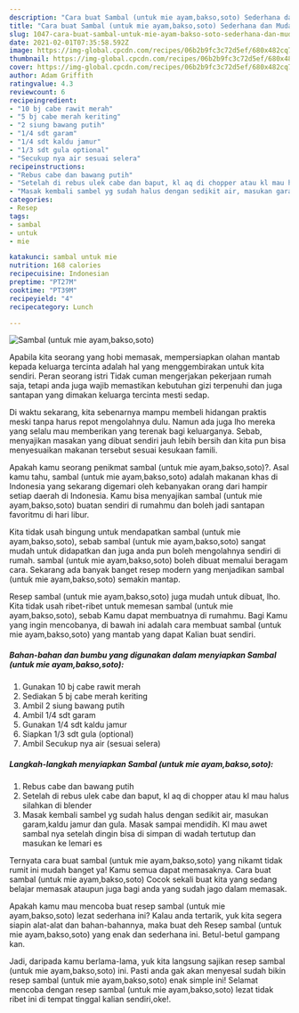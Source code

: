 ```yaml
---
description: "Cara buat Sambal (untuk mie ayam,bakso,soto) Sederhana dan Mudah Dibuat"
title: "Cara buat Sambal (untuk mie ayam,bakso,soto) Sederhana dan Mudah Dibuat"
slug: 1047-cara-buat-sambal-untuk-mie-ayam-bakso-soto-sederhana-dan-mudah-dibuat
date: 2021-02-01T07:35:58.592Z
image: https://img-global.cpcdn.com/recipes/06b2b9fc3c72d5ef/680x482cq70/sambal-untuk-mie-ayambaksosoto-foto-resep-utama.jpg
thumbnail: https://img-global.cpcdn.com/recipes/06b2b9fc3c72d5ef/680x482cq70/sambal-untuk-mie-ayambaksosoto-foto-resep-utama.jpg
cover: https://img-global.cpcdn.com/recipes/06b2b9fc3c72d5ef/680x482cq70/sambal-untuk-mie-ayambaksosoto-foto-resep-utama.jpg
author: Adam Griffith
ratingvalue: 4.3
reviewcount: 6
recipeingredient:
- "10 bj cabe rawit merah"
- "5 bj cabe merah keriting"
- "2 siung bawang putih"
- "1/4 sdt garam"
- "1/4 sdt kaldu jamur"
- "1/3 sdt gula optional"
- "Secukup nya air sesuai selera"
recipeinstructions:
- "Rebus cabe dan bawang putih"
- "Setelah di rebus ulek cabe dan baput, kl aq di chopper atau kl mau halus silahkan di blender"
- "Masak kembali sambel yg sudah halus dengan sedikit air, masukan garam,kaldu jamur dan gula. Masak sampai mendidih. Kl mau awet sambal nya setelah dingin bisa di simpan di wadah tertutup dan masukan ke lemari es"
categories:
- Resep
tags:
- sambal
- untuk
- mie

katakunci: sambal untuk mie 
nutrition: 168 calories
recipecuisine: Indonesian
preptime: "PT27M"
cooktime: "PT39M"
recipeyield: "4"
recipecategory: Lunch

---
```



![Sambal (untuk mie ayam,bakso,soto)](https://img-global.cpcdn.com/recipes/06b2b9fc3c72d5ef/680x482cq70/sambal-untuk-mie-ayambaksosoto-foto-resep-utama.jpg)

Apabila kita seorang yang hobi memasak, mempersiapkan olahan mantab kepada keluarga tercinta adalah hal yang menggembirakan untuk kita sendiri. Peran seorang istri Tidak cuman mengerjakan pekerjaan rumah saja, tetapi anda juga wajib memastikan kebutuhan gizi terpenuhi dan juga santapan yang dimakan keluarga tercinta mesti sedap.

Di waktu  sekarang, kita sebenarnya mampu membeli hidangan praktis meski tanpa harus repot mengolahnya dulu. Namun ada juga lho mereka yang selalu mau memberikan yang terenak bagi keluarganya. Sebab, menyajikan masakan yang dibuat sendiri jauh lebih bersih dan kita pun bisa menyesuaikan makanan tersebut sesuai kesukaan famili. 



Apakah kamu seorang penikmat sambal (untuk mie ayam,bakso,soto)?. Asal kamu tahu, sambal (untuk mie ayam,bakso,soto) adalah makanan khas di Indonesia yang sekarang digemari oleh kebanyakan orang dari hampir setiap daerah di Indonesia. Kamu bisa menyajikan sambal (untuk mie ayam,bakso,soto) buatan sendiri di rumahmu dan boleh jadi santapan favoritmu di hari libur.

Kita tidak usah bingung untuk mendapatkan sambal (untuk mie ayam,bakso,soto), sebab sambal (untuk mie ayam,bakso,soto) sangat mudah untuk didapatkan dan juga anda pun boleh mengolahnya sendiri di rumah. sambal (untuk mie ayam,bakso,soto) boleh dibuat memalui beragam cara. Sekarang ada banyak banget resep modern yang menjadikan sambal (untuk mie ayam,bakso,soto) semakin mantap.

Resep sambal (untuk mie ayam,bakso,soto) juga mudah untuk dibuat, lho. Kita tidak usah ribet-ribet untuk memesan sambal (untuk mie ayam,bakso,soto), sebab Kamu dapat membuatnya di rumahmu. Bagi Kamu yang ingin mencobanya, di bawah ini adalah cara membuat sambal (untuk mie ayam,bakso,soto) yang mantab yang dapat Kalian buat sendiri.

<!--inarticleads1-->

##### Bahan-bahan dan bumbu yang digunakan dalam menyiapkan Sambal (untuk mie ayam,bakso,soto):

1. Gunakan 10 bj cabe rawit merah
1. Sediakan 5 bj cabe merah keriting
1. Ambil 2 siung bawang putih
1. Ambil 1/4 sdt garam
1. Gunakan 1/4 sdt kaldu jamur
1. Siapkan 1/3 sdt gula (optional)
1. Ambil Secukup nya air (sesuai selera)




<!--inarticleads2-->

##### Langkah-langkah menyiapkan Sambal (untuk mie ayam,bakso,soto):

1. Rebus cabe dan bawang putih
1. Setelah di rebus ulek cabe dan baput, kl aq di chopper atau kl mau halus silahkan di blender
1. Masak kembali sambel yg sudah halus dengan sedikit air, masukan garam,kaldu jamur dan gula. Masak sampai mendidih. Kl mau awet sambal nya setelah dingin bisa di simpan di wadah tertutup dan masukan ke lemari es




Ternyata cara buat sambal (untuk mie ayam,bakso,soto) yang nikamt tidak rumit ini mudah banget ya! Kamu semua dapat memasaknya. Cara buat sambal (untuk mie ayam,bakso,soto) Cocok sekali buat kita yang sedang belajar memasak ataupun juga bagi anda yang sudah jago dalam memasak.

Apakah kamu mau mencoba buat resep sambal (untuk mie ayam,bakso,soto) lezat sederhana ini? Kalau anda tertarik, yuk kita segera siapin alat-alat dan bahan-bahannya, maka buat deh Resep sambal (untuk mie ayam,bakso,soto) yang enak dan sederhana ini. Betul-betul gampang kan. 

Jadi, daripada kamu berlama-lama, yuk kita langsung sajikan resep sambal (untuk mie ayam,bakso,soto) ini. Pasti anda gak akan menyesal sudah bikin resep sambal (untuk mie ayam,bakso,soto) enak simple ini! Selamat mencoba dengan resep sambal (untuk mie ayam,bakso,soto) lezat tidak ribet ini di tempat tinggal kalian sendiri,oke!.


